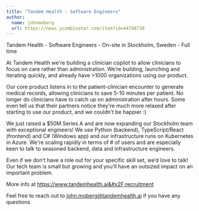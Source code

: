 ```yaml
---
title: "Tandem Health : Software Engineers"
author:
  name: johnmoberg
  url: https://news.ycombinator.com/item?id=44788738
---
```


<JobNavigation />

Tandem Health - Software Engineers - On-site in Stockholm, Sweden - Full time

At Tandem Health we&#x27;re building a clinician copilot to allow clinicians to focus on care rather than administration. We’re building, launching and iterating quickly, and already have &gt;1000 organizations using our product.

Our core product listens in to the patient-clinician encounter to generate medical records, allowing clinicians to save 5-10 minutes per patient. No longer do clinicians have to catch up on administration after hours. Some even tell us that their partners notice they&#x27;re much more relaxed after starting to use our product, and we couldn&#x27;t be happier :)

We just raised a $50M Series A and are now expanding our Stockholm team with exceptional engineers! We use Python (backend), TypeScript&#x2F;React (frontend) and C# (Windows app) and our infrastructure runs on Kubernetes in Azure. We&#x27;re scaling rapidly in terms of # of users and are especially keen to talk to seasoned backend, data and infrastructure engineers.

Even if we don’t have a role out for your specific skill set, we’d love to talk! Our tech team is small but growing and you’ll have an outsized impact on an important problem.

More info at <a href="https:&#x2F;&#x2F;www.tandemhealth.ai&#x2F;recruitment" rel="nofollow">https:&#x2F;&#x2F;www.tandemhealth.ai&#x2F;recruitment</a>

Feel free to reach out to john.moberg@tandemhealth.ai if you have any questions
<JobApplication />
